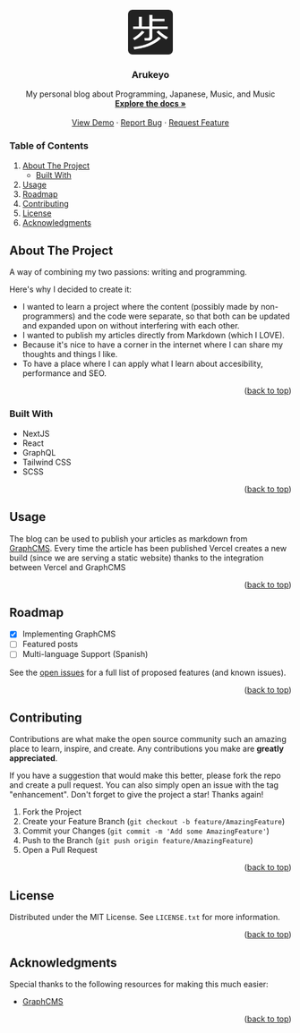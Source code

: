 <div id="top"></div>
<!-- PROJECT SHIELDS -->
<!--
*** I'm using markdown "reference style" links for readability.
*** Reference links are enclosed in brackets [ ] instead of parentheses ( ).
*** See the bottom of this document for the declaration of the reference variables
*** for contributors-url, forks-url, etc. This is an optional, concise syntax you may use.
*** https://www.markdownguide.org/basic-syntax/#reference-style-links
[![Contributors][contributors-shield]][contributors-url]
[![Forks][forks-shield]][forks-url]
[![Stargazers][stars-shield]][stars-url]
[![Issues][issues-shield]][issues-url]
[![MIT License][license-shield]][license-url]
[![LinkedIn][linkedin-shield]][linkedin-url]
-->

<!-- PROJECT LOGO -->
<br />
<div align="center">
  <a href="http://arukeyo.vercel.app/">
    <img src="./logo.png" alt="Logo" width="80" height="80">
  </a>

  <h3 align="center">Arukeyo</h3>

  <p align="center">
    My personal blog about Programming, Japanese, Music, and Music
    <br />
    <a href="#about-the-project"><strong>Explore the docs »</strong></a>
    <br />
    <br />
    <a href="http://arukeyo.vercel.app/">View Demo</a>
    ·
    <a href="https://github.com/nazoadiego/blog-arukeyo/issues">Report Bug</a>
    ·
    <a href="https://github.com/nazoadiego/blog-arukeyo/issues">Request Feature</a>
  </p>
</div>

<!-- TABLE OF CONTENTS -->

### Table of Contents

  <ol>
    <li>
      <a href="#about-the-project">About The Project</a>
      <ul>
        <li><a href="#built-with">Built With</a></li>
      </ul>
    </li>
    <li><a href="#usage">Usage</a></li>
    <li><a href="#roadmap">Roadmap</a></li>
    <li><a href="#contributing">Contributing</a></li>
    <li><a href="#license">License</a></li>
    <li><a href="#acknowledgments">Acknowledgments</a></li>
  </ol>

<!-- ABOUT THE PROJECT -->

## About The Project

A way of combining my two passions: writing and programming.

Here's why I decided to create it:

- I wanted to learn a project where the content (possibly made by non-programmers) and the code were separate, so that both can be updated and expanded upon on without interfering with each other.
- I wanted to publish my articles directly from Markdown (which I LOVE).
- Because it's nice to have a corner in the internet where I can share my thoughts and things I like.
- To have a place where I can apply what I learn about accesibility, performance and SEO.

<p align="right">(<a href="#top">back to top</a>)</p>

### Built With

- NextJS
- React
- GraphQL
- Tailwind CSS
- SCSS

<p align="right">(<a href="#top">back to top</a>)</p>

<!-- USAGE EXAMPLES -->

## Usage

The blog can be used to publish your articles as markdown from [GraphCMS](https://graphcms.com/). Every time the article has been published Vercel creates a new build (since we are serving a static website) thanks to the integration between Vercel and GraphCMS

<p align="right">(<a href="#top">back to top</a>)</p>

<!-- ROADMAP -->

## Roadmap

- [x] Implementing GraphCMS
- [ ] Featured posts
- [ ] Multi-language Support (Spanish)

See the [open issues](https://github.com/nazoadiego/blog-arukeyo/issues) for a full list of proposed features (and known issues).

<p align="right">(<a href="#top">back to top</a>)</p>

<!-- CONTRIBUTING -->

## Contributing

Contributions are what make the open source community such an amazing place to learn, inspire, and create. Any contributions you make are **greatly appreciated**.

If you have a suggestion that would make this better, please fork the repo and create a pull request. You can also simply open an issue with the tag "enhancement".
Don't forget to give the project a star! Thanks again!

1. Fork the Project
2. Create your Feature Branch (`git checkout -b feature/AmazingFeature`)
3. Commit your Changes (`git commit -m 'Add some AmazingFeature'`)
4. Push to the Branch (`git push origin feature/AmazingFeature`)
5. Open a Pull Request

<p align="right">(<a href="#top">back to top</a>)</p>

<!-- LICENSE -->

## License

Distributed under the MIT License. See `LICENSE.txt` for more information.

<p align="right">(<a href="#top">back to top</a>)</p>

<!-- ACKNOWLEDGMENTS -->

## Acknowledgments

Special thanks to the following resources for making this much easier:

- [GraphCMS](https://graphcms.com/)

<p align="right">(<a href="#top">back to top</a>)</p>

<!-- MARKDOWN LINKS & IMAGES -->
<!-- https://www.markdownguide.org/basic-syntax/#reference-style-links -->

[contributors-shield]: https://img.shields.io/github/contributors/othneildrew/Best-README-Template.svg?style=for-the-badge
[contributors-url]: https://github.com/othneildrew/Best-README-Template/graphs/contributors
[forks-shield]: https://img.shields.io/github/forks/othneildrew/Best-README-Template.svg?style=for-the-badge
[forks-url]: https://github.com/othneildrew/Best-README-Template/network/members
[stars-shield]: https://img.shields.io/github/stars/othneildrew/Best-README-Template.svg?style=for-the-badge
[stars-url]: https://github.com/othneildrew/Best-README-Template/stargazers
[issues-shield]: https://img.shields.io/github/issues/othneildrew/Best-README-Template.svg?style=for-the-badge
[issues-url]: https://github.com/othneildrew/Best-README-Template/issues
[license-shield]: https://img.shields.io/github/license/othneildrew/Best-README-Template.svg?style=for-the-badge
[license-url]: https://github.com/othneildrew/Best-README-Template/blob/master/LICENSE.txt
[linkedin-shield]: https://img.shields.io/badge/-LinkedIn-black.svg?style=for-the-badge&logo=linkedin&colorB=555
[linkedin-url]: https://www.linkedin.com/in/nazoa-diego/
[product-screenshot]: images/screenshot.png

